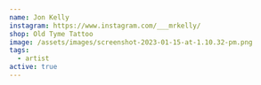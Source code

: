 ```yaml
---
name: Jon Kelly
instagram: https://www.instagram.com/___mrkelly/
shop: Old Tyme Tattoo
image: /assets/images/screenshot-2023-01-15-at-1.10.32-pm.png
tags:
  - artist
active: true
---
```

